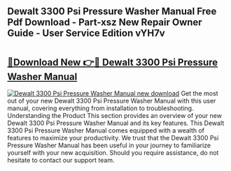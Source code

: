 ## Dewalt 3300 Psi Pressure Washer Manual Free Pdf Download - Part-xsz New Repair Owner Guide - User Service Edition vYH7v

# <h2><a href="http://bc28070.oget.top/?id=Dewalt+3300+Psi+Pressure+Washer+Manual">🔗Download New 👉🔴 Dewalt 3300 Psi Pressure Washer Manual</a></h2>

[![Dewalt 3300 Psi Pressure Washer Manual new download](https://i.imgur.com/5g1atiW.png)](http://bc28070.oget.top/?id=Dewalt+3300+Psi+Pressure+Washer+Manual)
Get the most out of your new Dewalt 3300 Psi Pressure Washer Manual with this user manual, covering everything from installation to troubleshooting. Understanding the Product This section provides an overview of your new Dewalt 3300 Psi Pressure Washer Manual and its key features. This Dewalt 3300 Psi Pressure Washer Manual comes equipped with a wealth of features to maximize your productivity. We trust that the Dewalt 3300 Psi Pressure Washer Manual has been useful in your journey to familiarize yourself with your new acquisition. Should you require assistance, do not hesitate to contact our support team.
